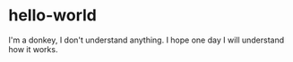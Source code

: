 # hello-world

I'm a donkey, I don't understand anything. I hope one day I will understand how it works.

